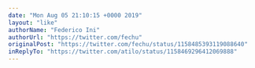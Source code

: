```yaml
---
date: "Mon Aug 05 21:10:15 +0000 2019"
layout: "like"
authorName: "Federico Ini"
authorUrl: "https://twitter.com/fechu"
originalPost: "https://twitter.com/fechu/status/1158485393119088640"
inReplyTo: "https://twitter.com/atilo/status/1158469296412069888"
---
```

